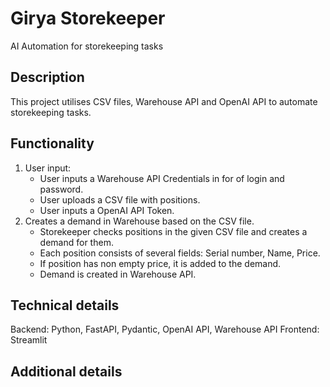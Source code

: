 # Girya Storekeeper
AI Automation for storekeeping tasks 

## Description
This project utilises CSV files, Warehouse API and OpenAI API to automate storekeeping tasks.

## Functionality
1. User input:
    - User inputs a Warehouse API Credentials in for of login and password.
    - User uploads a CSV file with positions.
    - User inputs a OpenAI API Token.
2. Creates a demand in Warehouse based on the CSV file.
    - Storekeeper checks positions in the given CSV file and creates a demand for them.
    - Each position consists of several fields: Serial number, Name, Price.
    - If position has non empty price, it is added to the demand.
    - Demand is created in Warehouse API.

## Technical details
Backend: Python, FastAPI, Pydantic, OpenAI API, Warehouse API
Frontend: Streamlit

## Additional details
